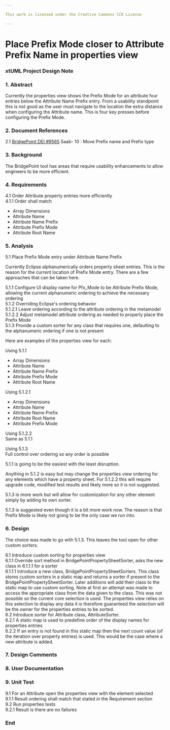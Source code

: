 ```yaml
---

This work is licensed under the Creative Commons CC0 License

---
```


# Place Prefix Mode closer to Attribute Prefix Name in properties view  
### xtUML Project Design Note

### 1. Abstract

Currently the properties view shows the Prefix Mode for an attribute four entries below the Attribute Name Prefix entry.  From a usability standpoint this is not good as the user must navigate to the location the extra distance when configuring the Attribute name.  This is four key presses before configuring the Prefix Mode.    


### 2. Document References

<a id="2.1"></a>2.1 [BridgePoint DEI #9565](https://support.onefact.net/issues/9565) Saab- 10 : Move Prefix name and Prefix type  

### 3. Background

The BridgePoint tool has areas that require usability enhancements to allow engineers to be more efficient.   

### 4. Requirements

4.1 Order Attribute property entries more efficiently  
4.1.1 Order shall match  
- Array Dimensions  
- Attribute Name  
- Attribute Name Prefix  
- Attribute Prefix Mode   
- Attribute Root Name  

### 5. Analysis

5.1 Place Prefix Mode entry under Attribute Name Prefix  

Currently Eclipse alphanumerically orders property sheet entries.  This is the reason for the current location of Prefix Mode entry.  There are a few approaches that can be taken here.  

5.1.1 Configure UI display name for Pfx_Mode to be Attribute Prefix Mode, allowing the current alphanumeric ordering to achieve the necessary ordering   
5.1.2 Overriding Eclipse's ordering behavior  
5.1.2.1 Leave ordering according to the attribute ordering in the metamodel  
5.1.2.2 Adjust metamodel attribute ordering as needed to properly place the Prefix Mode  
5.1.3 Provide a custom sorter for any class that requires one, defaulting to the alphanumeric ordering if one is not present  

Here are examples of the properties view for each:  

Using 5.1.1  
- Array Dimensions  
- Attribute Name  
- Attribute Name Prefix  
- Attribute Prefix Mode  
- Attribute Root Name  

Using 5.1.2.1  
- Array Dimensions  
- Attribute Name  
- Attribute Name Prefix  
- Attribute Root Name  
- Attribute Prefix Mode  

Using 5.1.2.2  
Same as 5.1.1  

Using 5.1.3  
Full control over ordering so any order is possible  

5.1.1 is going to be the easiest with the least disruption.  

Anything in 5.1.2 is easy but may change the properties view ordering for any elements which have a property sheet.  For 5.1.2.2 this will require upgrade code, modified test results and likely more so it is not suggested.  

5.1.3 is more work but will allow for customization for any other element simply by adding its own sorter.  

5.1.3 is suggested even though it is a bit more work now.  The reason is that Prefix Mode is likely not going to be the only case we run into.  

### 6. Design

The choice was made to go with 5.1.3.  This leaves the tool open for other custom sorters.  

6.1 Introduce custom sorting for properties view  
6.1.1 Override sort method in BridgePointPropertySheetSorter, asks the new class in 6.1.1.1 for a sorter  
6.1.1.1 Introduce a new class, BridgePointPropertySheetSorters.  This class stores custom sorters in a static map and returns a sorter if present to the BridgePointPropertySheetSorter.  Later additions will add their class to the static map to use custom sorting.  Note at first an attempt was made to access the appropriate class from the data given to the class.  This was not possible so the current core selection is used.  The properties view relies on this selection to display any data it is therefore guaranteed the selection will be the owner for the properties entries to be sorted.  
6.2 Introduce sorter for Attribute class, AttributeSorter.  
6.2.1 A static map is used to predefine order of the display names for properties entries  
6.2.2 If an entry is not found in this static map then the next count value (of the iteration over property entries) is used.  This would be the case where a new attribute is added.  
 

### 7. Design Comments


### 8. User Documentation


### 9. Unit Test

9.1 For an Attribute open the properties view with the element selected      
9.1.1 Result ordering shall match that stated in the Requirement section  
9.2 Run properties tests  
9.2.1 Result is there are no failures  

### End
